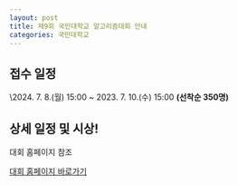 ```yaml
---
layout: post
title: 제9회 국민대학교 알고리즘대회 안내
categories: 국민대학교
---
```


## 접수 일정

\2024. 7. 8.(월) 15:00 ~ 2023. 7. 10.(수) 15:00 **(선착순 350명)**

## 상세 일정 및 시상!

대회 홈페이지 참조

[대회 홈페이지 바로가기](https://software.kookmin.ac.kr/software/biz/algorism.do)